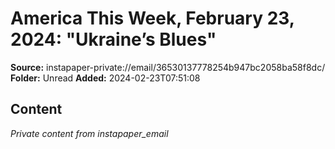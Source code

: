 # America This Week, February 23, 2024: "Ukraine’s Blues"

**Source:** instapaper-private://email/36530137778254b947bc2058ba58f8dc/
**Folder:** Unread
**Added:** 2024-02-23T07:51:08




## Content
*Private content from instapaper_email*
